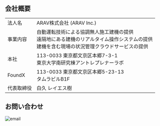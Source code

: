 ## 会社概要

| | |
|:---|:---|
|法人名|ARAV株式会社 (ARAV Inc.)|
|事業内容|自動運転技術による協調無人施工建機の提供<br>遠隔地にある建機のリアルタイム操作システムの提供<br>建機を含む現場の状況管理クラウドサービスの提供|
|本社|113-0033 東京都文京区本郷7-3-1<br>東京大学南研究棟アントレプレナーラボ|
|FoundX|113-0033 東京都文京区本郷5-23-13<br>タムラビルB1F|
|代表取締役|白久 レイエス樹|

## お問い合わせ

![email](https://user-images.githubusercontent.com/36523448/78233622-fc3cf000-7510-11ea-8f99-4c2b9952082d.png)
